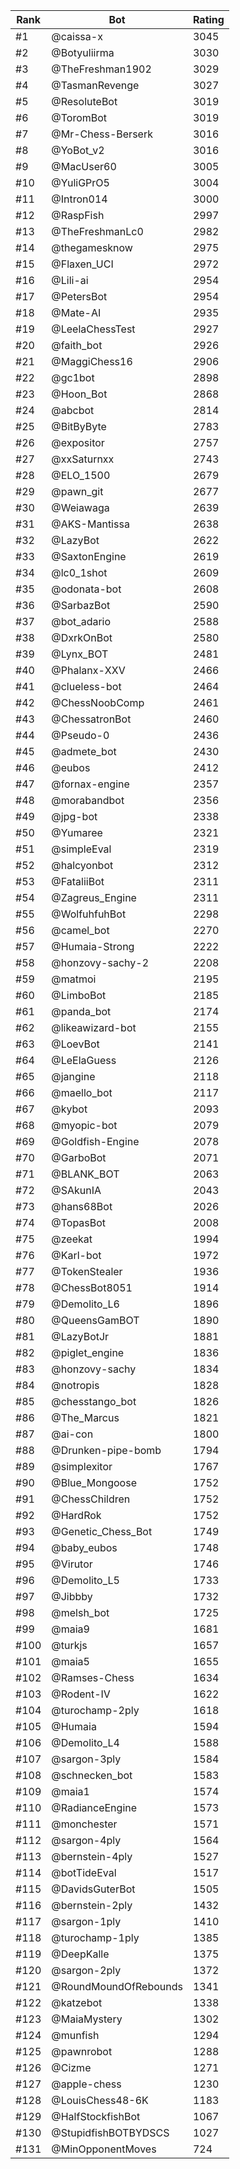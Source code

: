 Rank|Bot|Rating
---|---|---
#1|@caissa-x|3045
#2|@Botyuliirma|3030
#3|@TheFreshman1902|3029
#4|@TasmanRevenge|3027
#5|@ResoluteBot|3019
#6|@ToromBot|3019
#7|@Mr-Chess-Berserk|3016
#8|@YoBot_v2|3016
#9|@MacUser60|3005
#10|@YuliGPrO5|3004
#11|@Intron014|3000
#12|@RaspFish|2997
#13|@TheFreshmanLc0|2982
#14|@thegamesknow|2975
#15|@Flaxen_UCI|2972
#16|@Lili-ai|2954
#17|@PetersBot|2954
#18|@Mate-AI|2935
#19|@LeelaChessTest|2927
#20|@faith_bot|2926
#21|@MaggiChess16|2906
#22|@gc1bot|2898
#23|@Hoon_Bot|2868
#24|@abcbot|2814
#25|@BitByByte|2783
#26|@expositor|2757
#27|@xxSaturnxx|2743
#28|@ELO_1500|2679
#29|@pawn_git|2677
#30|@Weiawaga|2639
#31|@AKS-Mantissa|2638
#32|@LazyBot|2622
#33|@SaxtonEngine|2619
#34|@lc0_1shot|2609
#35|@odonata-bot|2608
#36|@SarbazBot|2590
#37|@bot_adario|2588
#38|@DxrkOnBot|2580
#39|@Lynx_BOT|2481
#40|@Phalanx-XXV|2466
#41|@clueless-bot|2464
#42|@ChessNoobComp|2461
#43|@ChessatronBot|2460
#44|@Pseudo-0|2436
#45|@admete_bot|2430
#46|@eubos|2412
#47|@fornax-engine|2357
#48|@morabandbot|2356
#49|@jpg-bot|2338
#50|@Yumaree|2321
#51|@simpleEval|2319
#52|@halcyonbot|2312
#53|@FataliiBot|2311
#54|@Zagreus_Engine|2311
#55|@WolfuhfuhBot|2298
#56|@camel_bot|2270
#57|@Humaia-Strong|2222
#58|@honzovy-sachy-2|2208
#59|@matmoi|2195
#60|@LimboBot|2185
#61|@panda_bot|2174
#62|@likeawizard-bot|2155
#63|@LoevBot|2141
#64|@LeElaGuess|2126
#65|@jangine|2118
#66|@maello_bot|2117
#67|@kybot|2093
#68|@myopic-bot|2079
#69|@Goldfish-Engine|2078
#70|@GarboBot|2071
#71|@BLANK_BOT|2063
#72|@SAkunIA|2043
#73|@hans68Bot|2026
#74|@TopasBot|2008
#75|@zeekat|1994
#76|@Karl-bot|1972
#77|@TokenStealer|1936
#78|@ChessBot8051|1914
#79|@Demolito_L6|1896
#80|@QueensGamBOT|1890
#81|@LazyBotJr|1881
#82|@piglet_engine|1836
#83|@honzovy-sachy|1834
#84|@notropis|1828
#85|@chesstango_bot|1826
#86|@The_Marcus|1821
#87|@ai-con|1800
#88|@Drunken-pipe-bomb|1794
#89|@simplexitor|1767
#90|@Blue_Mongoose|1752
#91|@ChessChildren|1752
#92|@HardRok|1752
#93|@Genetic_Chess_Bot|1749
#94|@baby_eubos|1748
#95|@Virutor|1746
#96|@Demolito_L5|1733
#97|@Jibbby|1732
#98|@melsh_bot|1725
#99|@maia9|1681
#100|@turkjs|1657
#101|@maia5|1655
#102|@Ramses-Chess|1634
#103|@Rodent-IV|1622
#104|@turochamp-2ply|1618
#105|@Humaia|1594
#106|@Demolito_L4|1588
#107|@sargon-3ply|1584
#108|@schnecken_bot|1583
#109|@maia1|1574
#110|@RadianceEngine|1573
#111|@monchester|1571
#112|@sargon-4ply|1564
#113|@bernstein-4ply|1527
#114|@botTideEval|1517
#115|@DavidsGuterBot|1505
#116|@bernstein-2ply|1432
#117|@sargon-1ply|1410
#118|@turochamp-1ply|1385
#119|@DeepKalle|1375
#120|@sargon-2ply|1372
#121|@RoundMoundOfRebounds|1341
#122|@katzebot|1338
#123|@MaiaMystery|1302
#124|@munfish|1294
#125|@pawnrobot|1288
#126|@Cizme|1271
#127|@apple-chess|1230
#128|@LouisChess48-6K|1183
#129|@HalfStockfishBot|1067
#130|@StupidfishBOTBYDSCS|1027
#131|@MinOpponentMoves|724
